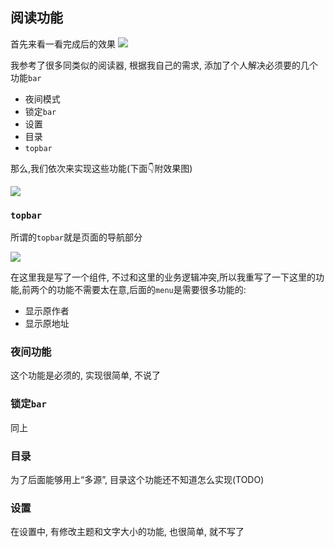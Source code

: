 ## 阅读功能

首先来看一看完成后的效果
![](https://i.loli.net/2019/10/01/m6fa2ZWDcI9LTrK.png)

我参考了很多同类似的阅读器, 根据我自己的需求, 添加了个人解决必须要的几个功能`bar`

- 夜间模式
- 锁定`bar`
- 设置
- 目录
- `topbar`

那么,我们依次来实现这些功能(下面👇附效果图)

![](https://files.catbox.moe/w34tjo.gif)

### `topbar`

所谓的`topbar`就是页面的导航部分

![](https://i.loli.net/2019/10/01/HD5OjTgPAxhMCsi.png)

在这里我是写了一个组件, 不过和这里的业务逻辑冲突,所以我重写了一下这里的功能,前两个的功能不需要太在意,后面的`menu`是需要很多功能的:

- 显示原作者
- 显示原地址

### 夜间功能

这个功能是必须的, 实现很简单, 不说了

### 锁定`bar`

同上

### 目录

为了后面能够用上“多源”, 目录这个功能还不知道怎么实现(TODO)

### 设置

在设置中, 有修改主题和文字大小的功能, 也很简单, 就不写了